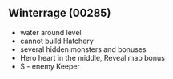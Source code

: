 ## Winterrage (00285)
* water around level
* cannot build Hatchery
* several hidden monsters and bonuses
* Hero heart in the middle, Reveal map bonus
* S - enemy Keeper
